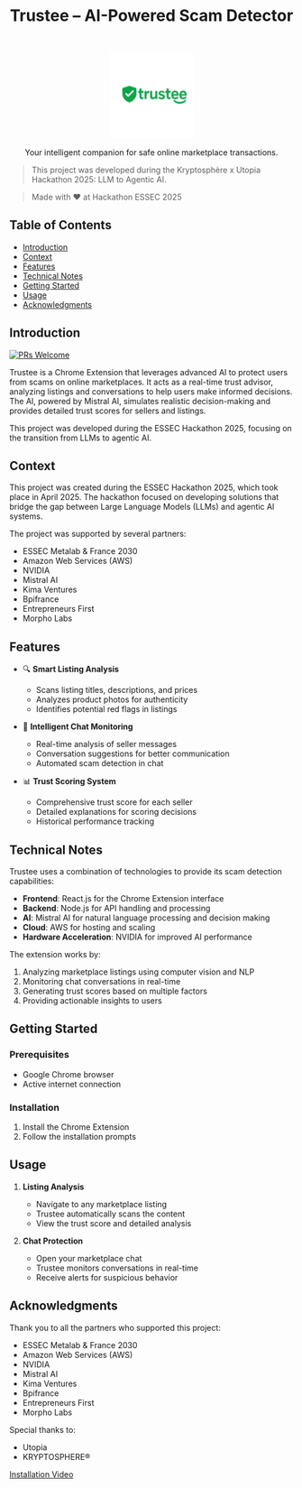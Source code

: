 <h1 align="center">Trustee – AI-Powered Scam Detector</h1>
<br>

<p align="center">
  <img alt="Trustee" title="Trustee" src="./shared/assets/logo/logo_128x128.png" width="150">
</p>

<p align="center">
  Your intelligent companion for safe online marketplace transactions.
</p>

> This project was developed during the Kryptosphère x Utopia  Hackathon 2025: LLM to Agentic AI.

> Made with ❤️ at Hackathon ESSEC 2025

## Table of Contents

- [Introduction](#introduction)
- [Context](#context)
- [Features](#features)
- [Technical Notes](#technical-notes)
- [Getting Started](#getting-started)
- [Usage](#usage)
- [Acknowledgments](#acknowledgments)

<!-- END doctoc generated TOC please keep comment here to allow auto update -->

## Introduction

[![PRs Welcome](https://img.shields.io/badge/PRs-welcome-brightgreen.svg?style=flat-square)](http://makeapullrequest.com)

Trustee is a Chrome Extension that leverages advanced AI to protect users from scams on online marketplaces. It acts as a real-time trust advisor, analyzing listings and conversations to help users make informed decisions. The AI, powered by Mistral AI, simulates realistic decision-making and provides detailed trust scores for sellers and listings.

This project was developed during the ESSEC Hackathon 2025, focusing on the transition from LLMs to agentic AI.

## Context

This project was created during the ESSEC Hackathon 2025, which took place in April 2025. The hackathon focused on developing solutions that bridge the gap between Large Language Models (LLMs) and agentic AI systems.

The project was supported by several partners:
- ESSEC Metalab & France 2030
- Amazon Web Services (AWS)
- NVIDIA
- Mistral AI
- Kima Ventures
- Bpifrance
- Entrepreneurs First
- Morpho Labs

## Features

- 🔍 **Smart Listing Analysis**
  - Scans listing titles, descriptions, and prices
  - Analyzes product photos for authenticity
  - Identifies potential red flags in listings

- 💬 **Intelligent Chat Monitoring**
  - Real-time analysis of seller messages
  - Conversation suggestions for better communication
  - Automated scam detection in chat

- 📊 **Trust Scoring System**
  - Comprehensive trust score for each seller
  - Detailed explanations for scoring decisions
  - Historical performance tracking

## Technical Notes

Trustee uses a combination of technologies to provide its scam detection capabilities:

- **Frontend**: React.js for the Chrome Extension interface
- **Backend**: Node.js for API handling and processing
- **AI**: Mistral AI for natural language processing and decision making
- **Cloud**: AWS for hosting and scaling
- **Hardware Acceleration**: NVIDIA for improved AI performance

The extension works by:
1. Analyzing marketplace listings using computer vision and NLP
2. Monitoring chat conversations in real-time
3. Generating trust scores based on multiple factors
4. Providing actionable insights to users

## Getting Started

### Prerequisites

- Google Chrome browser
- Active internet connection

### Installation

1. Install the Chrome Extension
4. Follow the installation prompts

## Usage

1. **Listing Analysis**
   - Navigate to any marketplace listing
   - Trustee automatically scans the content
   - View the trust score and detailed analysis

2. **Chat Protection**
   - Open your marketplace chat
   - Trustee monitors conversations in real-time
   - Receive alerts for suspicious behavior

## Acknowledgments

Thank you to all the partners who supported this project:
- ESSEC Metalab & France 2030
- Amazon Web Services (AWS)
- NVIDIA
- Mistral AI
- Kima Ventures
- Bpifrance
- Entrepreneurs First
- Morpho Labs

Special thanks to:
- Utopia
- KRYPTOSPHERE®

[Installation Video](https://youtu.be/6heiHBouHkk)


